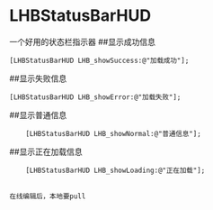 # LHBStatusBarHUD
一个好用的状态栏指示器
##显示成功信息
```objc
[LHBStatusBarHUD LHB_showSuccess:@"加载成功"];
```
##显示失败信息
```objc
[LHBStatusBarHUD LHB_showError:@"加载失败"];
```
##显示普通信息
```objc
    [LHBStatusBarHUD LHB_showNormal:@"普通信息"];
```
##显示正在加载信息
```objc
    [LHBStatusBarHUD LHB_showLoading:@"正在加载"];
```
##
```objc
在线编辑后，本地要pull
```
